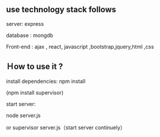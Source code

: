 ##  use  technology stack follows
   
   server: express
   
   database : mongdb
   
   Front-end : ajax , react, javascript ,bootstrap,jquery,html ,css
   
   
## Ｈow to use it  ?
  
  install dependencies:
    npm install
      
  (npm  install supervisor)
    
  start server:
  
  node server.js  
  
  or supervisor server.js（start server continuely）
    
   
   